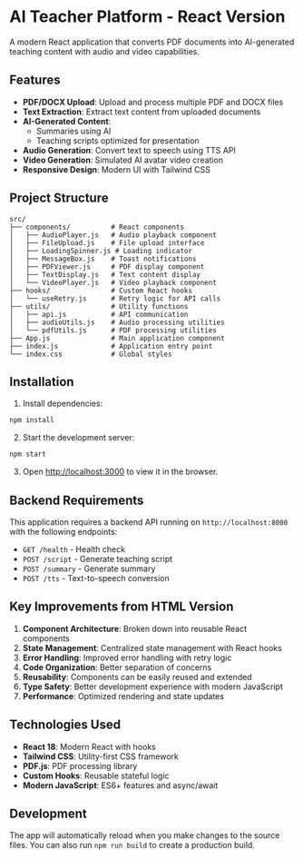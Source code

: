 # AI Teacher Platform - React Version

A modern React application that converts PDF documents into AI-generated teaching content with audio and video capabilities.

## Features

- **PDF/DOCX Upload**: Upload and process multiple PDF and DOCX files
- **Text Extraction**: Extract text content from uploaded documents
- **AI-Generated Content**: 
  - Summaries using AI
  - Teaching scripts optimized for presentation
- **Audio Generation**: Convert text to speech using TTS API
- **Video Generation**: Simulated AI avatar video creation
- **Responsive Design**: Modern UI with Tailwind CSS

## Project Structure

```
src/
├── components/          # React components
│   ├── AudioPlayer.js   # Audio playback component
│   ├── FileUpload.js    # File upload interface
│   ├── LoadingSpinner.js # Loading indicator
│   ├── MessageBox.js    # Toast notifications
│   ├── PDFViewer.js     # PDF display component
│   ├── TextDisplay.js   # Text content display
│   └── VideoPlayer.js   # Video playback component
├── hooks/               # Custom React hooks
│   └── useRetry.js      # Retry logic for API calls
├── utils/               # Utility functions
│   ├── api.js           # API communication
│   ├── audioUtils.js    # Audio processing utilities
│   └── pdfUtils.js      # PDF processing utilities
├── App.js               # Main application component
├── index.js             # Application entry point
└── index.css            # Global styles
```

## Installation

1. Install dependencies:
```bash
npm install
```

2. Start the development server:
```bash
npm start
```

3. Open [http://localhost:3000](http://localhost:3000) to view it in the browser.

## Backend Requirements

This application requires a backend API running on `http://localhost:8000` with the following endpoints:

- `GET /health` - Health check
- `POST /script` - Generate teaching script
- `POST /summary` - Generate summary
- `POST /tts` - Text-to-speech conversion

## Key Improvements from HTML Version

1. **Component Architecture**: Broken down into reusable React components
2. **State Management**: Centralized state management with React hooks
3. **Error Handling**: Improved error handling with retry logic
4. **Code Organization**: Better separation of concerns
5. **Reusability**: Components can be easily reused and extended
6. **Type Safety**: Better development experience with modern JavaScript
7. **Performance**: Optimized rendering and state updates

## Technologies Used

- **React 18**: Modern React with hooks
- **Tailwind CSS**: Utility-first CSS framework
- **PDF.js**: PDF processing library
- **Custom Hooks**: Reusable stateful logic
- **Modern JavaScript**: ES6+ features and async/await

## Development

The app will automatically reload when you make changes to the source files. You can also run `npm run build` to create a production build.
